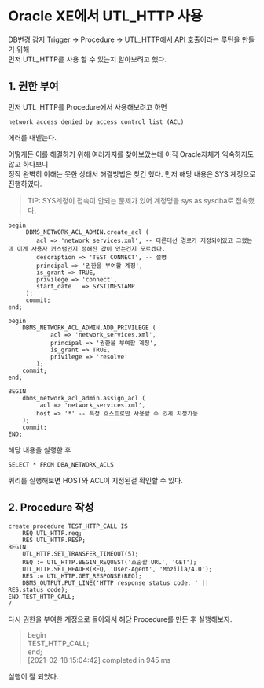 # Oracle XE에서 UTL_HTTP 사용
DB변경 감지 Trigger -> Procedure -> UTL_HTTP에서 API 호출이라는 루틴을 만들기 위해  
먼저 UTL_HTTP를 사용 할 수 있는지 알아보려고 했다.

## 1. 권한 부여  
먼저 UTL_HTTP를 Procedure에서 사용해보려고 하면 
```
network access denied by access control list (ACL)
```
에러를 내뱉는다.  

어떻게든 이를 해결하기 위해 여러가지를 찾아보았는데 아직 Oracle자체가 익숙하지도 않고 하다보니  
정작 완벽히 이해는 못한 상태서 해결방법은 찾긴 했다.
먼저 해당 내용은 SYS 계정으로 진행하였다.
 > TIP: SYS계정이 접속이 안되는 문제가 있어 계정명을 sys as sysdba로 접속했다.

```oraclesqlplus
begin
     DBMS_NETWORK_ACL_ADMIN.create_acl (
        acl => 'network_services.xml', -- 다른데선 경로가 지정되어있고 그랬는데 이게 사용자 커스텀인지 정해진 값이 있는건지 모르겠다.
        description => 'TEST CONNECT', -- 설명
        principal => '권한을 부여할 계정',
        is_grant => TRUE,
        privilege => 'connect',
        start_date   => SYSTIMESTAMP
     );
     commit;
end;

begin
    DBMS_NETWORK_ACL_ADMIN.ADD_PRIVILEGE (
            acl => 'network_services.xml',
            principal => '권한을 부여할 계정',
            is_grant => TRUE,
            privilege => 'resolve'
        );
    commit;
end;

BEGIN
    dbms_network_acl_admin.assign_acl (
         acl => 'network_services.xml',
        host => '*' -- 특정 호스트로만 사용할 수 있게 지정가능
    );
    commit;
END;
```

해당 내용을 실행한 후 

```oraclesqlplus
SELECT * FROM DBA_NETWORK_ACLS
```
쿼리를 실행해보면 HOST와 ACL이 지정된걸 확인할 수 있다.

## 2. Procedure 작성

```oraclesqlplus
create procedure TEST_HTTP_CALL IS
    REQ UTL_HTTP.req;
    RES UTL_HTTP.RESP;
BEGIN
    UTL_HTTP.SET_TRANSFER_TIMEOUT(5);
    REQ := UTL_HTTP.BEGIN_REQUEST('호출할 URL', 'GET');
    UTL_HTTP.SET_HEADER(REQ, 'User-Agent', 'Mozilla/4.0');
    RES := UTL_HTTP.GET_RESPONSE(REQ);
    DBMS_OUTPUT.PUT_LINE('HTTP response status code: ' || RES.status_code);
END TEST_HTTP_CALL;
/
```
다시 권한을 부여한 계정으로 돌아와서 해당 Procedure를 만든 후 실행해보자.
> begin  
>   TEST_HTTP_CALL;  
> end;  
> [2021-02-18 15:04:42] completed in 945 ms

실행이 잘 되었다.